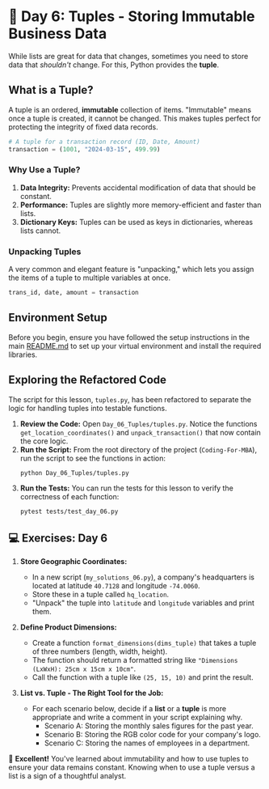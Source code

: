 # 📘 Day 6: Tuples - Storing Immutable Business Data

While lists are great for data that changes, sometimes you need to store data that *shouldn't* change. For this, Python provides the **tuple**.

## What is a Tuple?

A tuple is an ordered, **immutable** collection of items. "Immutable" means once a tuple is created, it cannot be changed. This makes tuples perfect for protecting the integrity of fixed data records.

```python
# A tuple for a transaction record (ID, Date, Amount)
transaction = (1001, "2024-03-15", 499.99)
```

### Why Use a Tuple?

1.  **Data Integrity:** Prevents accidental modification of data that should be constant.
2.  **Performance:** Tuples are slightly more memory-efficient and faster than lists.
3.  **Dictionary Keys:** Tuples can be used as keys in dictionaries, whereas lists cannot.

### Unpacking Tuples

A very common and elegant feature is "unpacking," which lets you assign the items of a tuple to multiple variables at once.

```python
trans_id, date, amount = transaction
```

## Environment Setup

Before you begin, ensure you have followed the setup instructions in the main [README.md](../../README.md) to set up your virtual environment and install the required libraries.

## Exploring the Refactored Code

The script for this lesson, `tuples.py`, has been refactored to separate the logic for handling tuples into testable functions.

1.  **Review the Code:** Open `Day_06_Tuples/tuples.py`. Notice the functions `get_location_coordinates()` and `unpack_transaction()` that now contain the core logic.
2.  **Run the Script:** From the root directory of the project (`Coding-For-MBA`), run the script to see the functions in action:
    ```bash
    python Day_06_Tuples/tuples.py
    ```
3.  **Run the Tests:** You can run the tests for this lesson to verify the correctness of each function:
    ```bash
    pytest tests/test_day_06.py
    ```

## 💻 Exercises: Day 6

1.  **Store Geographic Coordinates:**
    *   In a new script (`my_solutions_06.py`), a company's headquarters is located at latitude `40.7128` and longitude `-74.0060`.
    *   Store these in a tuple called `hq_location`.
    *   "Unpack" the tuple into `latitude` and `longitude` variables and print them.

2.  **Define Product Dimensions:**
    *   Create a function `format_dimensions(dims_tuple)` that takes a tuple of three numbers (length, width, height).
    *   The function should return a formatted string like `"Dimensions (LxWxH): 25cm x 15cm x 10cm"`.
    *   Call the function with a tuple like `(25, 15, 10)` and print the result.

3.  **List vs. Tuple - The Right Tool for the Job:**
    *   For each scenario below, decide if a **list** or a **tuple** is more appropriate and write a comment in your script explaining why.
        *   Scenario A: Storing the monthly sales figures for the past year.
        *   Scenario B: Storing the RGB color code for your company's logo.
        *   Scenario C: Storing the names of employees in a department.

🎉 **Excellent!** You've learned about immutability and how to use tuples to ensure your data remains constant. Knowing when to use a tuple versus a list is a sign of a thoughtful analyst.